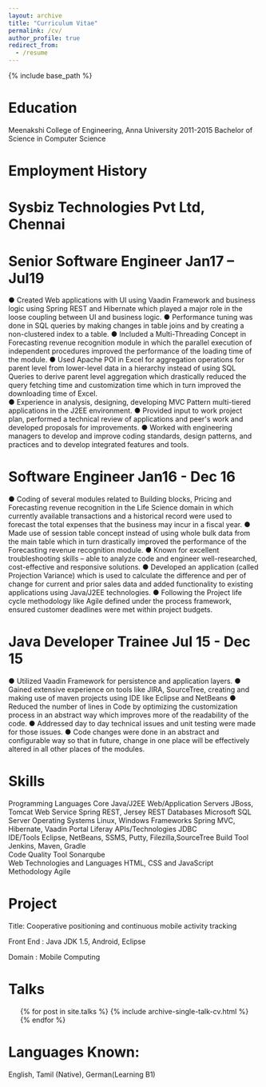 ```yaml
---
layout: archive
title: "Curriculum Vitae"
permalink: /cv/
author_profile: true
redirect_from:
  - /resume
---
```


{% include base_path %}

Education
======
Meenakshi College of Engineering, Anna University                                       2011-2015
Bachelor of Science in Computer Science


Employment History
========
Sysbiz Technologies Pvt Ltd, Chennai
======

Senior Software Engineer                                                                                       Jan17 – Jul19
=========

●	Created Web applications with UI using Vaadin Framework and business logic using Spring REST and Hibernate which played a major role in the loose coupling between UI and business logic.
●	Performance tuning was done in SQL queries by making changes in table joins and by creating a non-clustered index to a table.
●	Included a Multi-Threading Concept in Forecasting revenue recognition module in which the parallel execution of independent procedures improved the performance of the loading time of the module.
●	Used Apache POI in Excel for aggregation operations for parent level from lower-level data in a hierarchy instead of using SQL Queries to derive parent level aggregation which drastically reduced the query fetching time and customization time which in turn improved the downloading time of Excel.   
●	Experience in analysis, designing, developing MVC Pattern multi-tiered applications in the J2EE environment.
●	Provided input to work project plan, performed a technical review of applications and peer's work and developed proposals for improvements.
●	Worked with engineering managers to develop and improve coding standards, design patterns, and practices and to develop integrated features and tools.

Software Engineer                                                                                                    Jan16 - Dec 16
=========

●	Coding of several modules related to Building blocks, Pricing and Forecasting revenue recognition in the Life Science domain in which currently available transactions and a historical record were used to forecast the total expenses that the business may incur in a fiscal year.
●	Made use of session table concept instead of using whole bulk data from the main table which in turn drastically improved the performance of the Forecasting revenue recognition module.
●	Known for excellent troubleshooting skills – able to analyze code and engineer well-researched, cost-effective and responsive solutions.
●	Developed an application (called Projection Variance)  which is used to calculate the difference and per of change for current and prior sales data and added functionality to existing applications using Java/J2EE technologies.
●	Following the Project life cycle methodology like Agile defined under the process framework, ensured customer deadlines were met within project budgets.

Java Developer Trainee 						                                                                                	Jul 15 - Dec 15
========

●	Utilized Vaadin Framework for persistence and application layers.
●	Gained extensive experience on tools like JIRA, SourceTree, creating and making use of maven projects using IDE like Eclipse and NetBeans 
●	Reduced the number of lines in Code by optimizing the customization process in an abstract way which improves more of the readability of the code.
●	Addressed day to day technical issues and unit testing were made for those issues.
●	Code changes were done in an abstract and configurable way so that in future, change in one place will be effectively altered in all other places of the modules.



  
Skills
======
Programming Languages                         Core Java/J2EE
Web/Application Servers						  JBoss, Tomcat
Web Service 								  Spring REST, Jersey REST
Databases 									  Microsoft SQL Server
Operating Systems							  Linux, Windows
Frameworks									  Spring MVC, Hibernate, Vaadin
Portal										  Liferay
APIs/Technologies							  JDBC 										   
IDE/Tools									  Eclipse, NetBeans, SSMS, Putty, Filezilla,SourceTree
Build Tool                                    Jenkins, Maven, Gradle                 
Code Quality Tool                             Sonarqube            
Web Technologies and Languages				  HTML, CSS and JavaScript		   
Methodology                                   Agile



Project
======

Title: Cooperative positioning and continuous mobile activity tracking	                   

Front End	:  Java JDK 1.5, Android, Eclipse

Domain            	:   Mobile Computing

  
Talks
======
  <ul>{% for post in site.talks %}
    {% include archive-single-talk-cv.html %}
  {% endfor %}</ul>
  
Languages Known: 
======
English, Tamil (Native), German(Learning B1)
